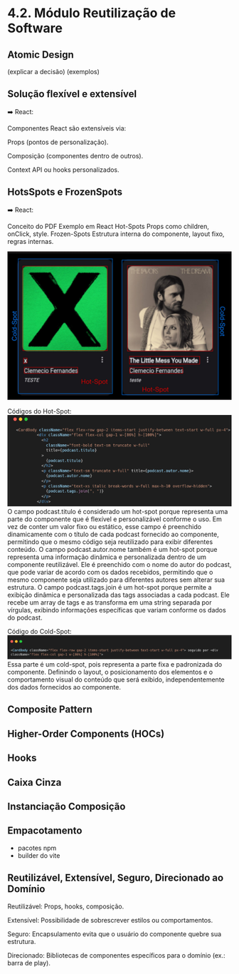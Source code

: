 # 4.2. Módulo Reutilização de Software

<!-- SEGUNDA OPÇÃO DE ENTREGA: Reutilização de Software

Entrega Mínima: Exemplo de Reutilização, evidenciando parte conceitual e código. Mostrar código comprobatório & execução (RODANDO) de algo que evidencie padrões e estilos arquiteturais.

Apresentação (para a professora) conferindo reflexões sobre reutilização de software no escopo da aplicação, com: (i) rastro claro aos membros participantes (MOSTRAR QUADRO DE PARTICIPAÇÕES & COMMIITS); (ii) justificativas & senso crítico sobre reutilização de software, e (iv) comentários gerais sobre o trabalho em equipe. Tempo da Apresentação: +/- 7min. Recomendação: Apresentar diretamente via Wiki ou GitPages do Projeto. Baixar os conteúdos com antecedência, evitando problemas de internet no momento de exposição nas Dinâmicas de Avaliação. Mostrar rodando.

A Wiki ou GitPages do Projeto deve conter um tópico dedicado ao Módulo Reutilização de Software, com exemplo de reutilização de software (parte conceitual & código), histórico de versões, referências, e demais detalhamentos gerados pela equipe nesse escopo.

Demais orientações disponíveis nas Diretrizes (vide Aprender3). -->


## Atomic Design

(explicar a decisão)
(exemplos)

## Solução flexível e extensível

➡️ React:

Componentes React são extensíveis via:

Props (pontos de personalização).

Composição (componentes dentro de outros).

Context API ou hooks personalizados.

## HotsSpots e FrozenSpots

➡️ React:

Conceito do PDF	Exemplo em React
Hot-Spots	Props como children, onClick, style.
Frozen-Spots	Estrutura interna do componente, layout fixo, regras internas.

![Hot-Spot e Cold-Spot](./_media/imagem_2025-07-03_212102736.png)

Códigos do Hot-Spot:
![Código](./_media/Hot-Spots.png)
O campo podcast.titulo é considerado um hot-spot porque representa uma parte do componente que é flexível e personalizável conforme o uso. Em vez de conter um valor fixo ou estático, esse campo é preenchido dinamicamente com o título de cada podcast fornecido ao componente, permitindo que o mesmo código seja reutilizado para exibir diferentes conteúdo. O campo podcast.autor.nome também é um hot-spot porque representa uma informação dinâmica e personalizada dentro de um componente reutilizável. Ele é preenchido com o nome do autor do podcast, que pode variar de acordo com os dados recebidos, permitindo que o mesmo componente seja utilizado para diferentes autores sem alterar sua estrutura. O campo podcast.tags.join é um hot-spot porque permite a exibição dinâmica e personalizada das tags associadas a cada podcast. Ele recebe um array de tags e as transforma em uma string separada por vírgulas, exibindo informações específicas que variam conforme os dados do podcast.

Código do Cold-Spot: 
![Código](./_media/Cold-Spot.png)
Essa parte é um cold-spot, pois representa a parte fixa e padronizada do componente. Definindo o layout, o posicionamento dos elementos e o comportamento visual do conteúdo que será exibido, independentemente dos dados fornecidos ao componente.

## Composite Pattern
## Higher-Order Components (HOCs)

## Hooks

## Caixa Cinza

## Instanciação Composição

## Empacotamento

- pacotes npm
- builder do vite

## Reutilizável, Extensível, Seguro, Direcionado ao Domínio

Reutilizável: Props, hooks, composição.

Extensível: Possibilidade de sobrescrever estilos ou comportamentos.

Seguro: Encapsulamento evita que o usuário do componente quebre sua estrutura.

Direcionado: Bibliotecas de componentes específicos para o domínio (ex.: barra de play).
